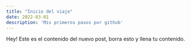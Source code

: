 ```yaml
---
title: "Inicio del viaje"
date: 2022-03-01
description: 'Mis primeros pasos por github'
---
```


Hey! Este es el contenido del nuevo post, borra esto y llena tu contenido.
